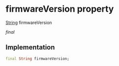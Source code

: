 


# firmwareVersion property






[String](https://api.dart.dev/stable/2.12.3/dart-core/String-class.html) firmwareVersion
  
_final_






## Implementation

```dart
final String firmwareVersion;


```







